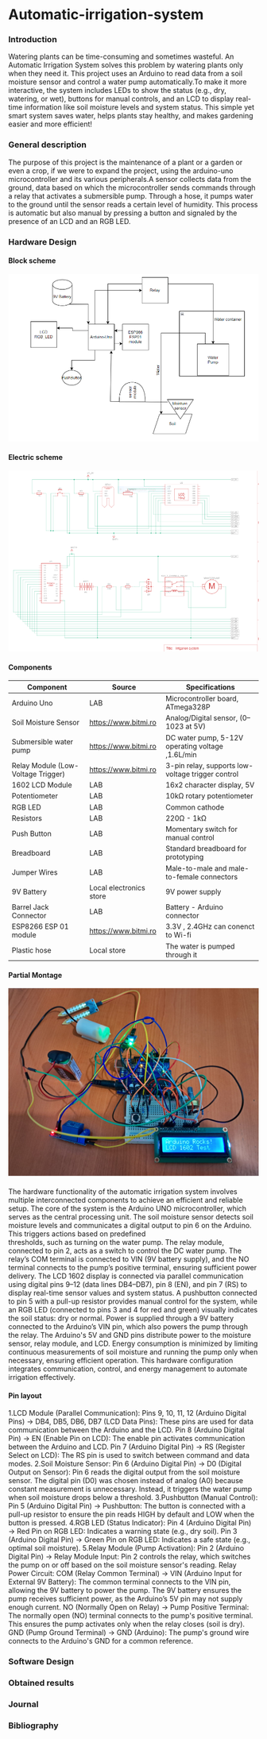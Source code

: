 # Automatic-irrigation-system

  ### Introduction
  
Watering plants can be time-consuming and sometimes wasteful. An Automatic Irrigation System solves this problem by watering plants only when they need it. This project uses an Arduino to read data from a soil 
moisture sensor and control a water pump automatically.To make it more interactive, the system includes LEDs to show the status (e.g., dry, watering, or wet), buttons for manual controls, and an LCD to display real-time information like soil moisture levels and system status. This simple yet smart system saves water, helps plants stay healthy, and makes gardening easier and more efficient! 
     
  ### General description
The purpose of this project is the maintenance of a plant or a garden or even a crop, if we were to expand the project, using the arduino-uno microcontroller and its various peripherals.A sensor collects data from the ground, data based on which the microcontroller sends commands through a relay that activates a submersible pump. Through a hose, it pumps water to the ground until the sensor reads a certain level of humidity. This process is automatic but also manual by pressing a button and signaled by the presence of an LCD and an RGB LED.


  ### Hardware Design

  #### Block scheme
  ![Block Scheme](Images/Schema_bloc.PNG)

  #### Electric scheme
  ![Electric Scheme](Images/schema_electrica.PNG)

  #### Components
  | **Component**                | **Source**                | **Specifications**                            |
|------------------------------|---------------------------|----------------------------------------------|
| Arduino Uno                  | LAB                       | Microcontroller board, ATmega328P            |
| Soil Moisture Sensor         | https://www.bitmi.ro      | Analog/Digital sensor, (0–1023 at 5V)        |
| Submersible water pump       | https://www.bitmi.ro      | DC water pump, 5-12V operating voltage ,1.6L/min|
| Relay Module (Low-Voltage Trigger) | https://www.bitmi.ro| 3-pin relay, supports low-voltage trigger control|
| 1602 LCD Module              | LAB                       | 16x2 character display,  5V                  |
| Potentiometer                | LAB                       | 10kΩ rotary potentiometer                    |
| RGB LED                      | LAB                       | Common cathode                               |
| Resistors                    | LAB                       | 220Ω - 1kΩ                                   |
| Push Button                  | LAB                       | Momentary switch for manual control          |
| Breadboard                   | LAB                       | Standard breadboard for prototyping          |
| Jumper Wires                 | LAB                       | Male-to-male and male-to-female connectors   |
| 9V Battery                   | Local electronics store   | 9V power supply                              |
| Barrel Jack Connector        | LAB                       | Battery - Arduino connector                  |
| ESP8266 ESP 01 module        | https://www.bitmi.ro      | 3.3V , 2.4GHz can conenct to Wi-fi           |
| Plastic hose                 | Local store               | The water is pumped through it               |
  #### Partial Montage
  ![Partial Montage](Images/Montaj_fizic.jpeg)
  ####
  The hardware functionality of the automatic irrigation system involves multiple interconnected components to achieve an efficient and reliable setup. The core of the system is the Arduino UNO microcontroller,     which serves as the central processing unit. The soil moisture sensor detects soil moisture levels and communicates a digital output to pin 6 on the Arduino. This triggers actions based on predefined        
  thresholds, such as turning on the water pump. The relay module, connected to pin 2, acts as a switch to control the DC water pump. The relay’s COM terminal is connected to VIN (9V battery supply), and the NO     terminal connects to the pump’s positive terminal, ensuring sufficient power delivery. The LCD 1602 display is connected via parallel communication using digital pins 9–12 (data lines DB4–DB7), pin 8 (EN), and    pin 7 (RS) to display real-time sensor values and system status. A pushbutton connected to pin 5 with a pull-up resistor provides manual control for the system, while an RGB LED (connected to pins 3 and 4 for 
  red   and green) visually indicates the soil status: dry or normal. Power is supplied through a 9V battery connected to the Arduino’s VIN pin, which also powers the pump through the relay. The Arduino's 5V and 
  GND pins    distribute power to the moisture sensor, relay module, and LCD. Energy consumption is minimized by limiting continuous measurements of soil moisture and running the pump only when necessary, 
  ensuring efficient   operation. This hardware configuration integrates communication, control, and energy management to automate irrigation effectively.
  
  #### Pin layout
  1.LCD Module (Parallel Communication):
  Pins 9, 10, 11, 12 (Arduino Digital Pins) → DB4, DB5, DB6, DB7 (LCD Data Pins):
  These pins are used for data communication between the Arduino and the LCD. 
  Pin 8 (Arduino Digital Pin) → EN (Enable Pin on LCD):
  The enable pin activates communication between the Arduino and LCD. 
  Pin 7 (Arduino Digital Pin) → RS (Register Select on LCD):
  The RS pin is used to switch between command and data modes. 
  2.Soil Moisture Sensor:
  Pin 6 (Arduino Digital Pin) → D0 (Digital Output on Sensor):
  Pin 6 reads the digital output from the soil moisture sensor. The digital pin (D0) was chosen instead of analog (A0) because constant measurement is unnecessary. Instead, it triggers the water pump when soil      moisture drops below a threshold.
  3.Pushbutton (Manual Control):
  Pin 5 (Arduino Digital Pin) → Pushbutton:
  The button is connected with a pull-up resistor to ensure the pin reads HIGH by default and LOW when the button is pressed. 
  4.RGB LED (Status Indicator):
  Pin 4 (Arduino Digital Pin) → Red Pin on RGB LED:
  Indicates a warning state (e.g., dry soil).
  Pin 3 (Arduino Digital Pin) → Green Pin on RGB LED:
  Indicates a safe state (e.g., optimal soil moisture). 
  5.Relay Module (Pump Activation):
  Pin 2 (Arduino Digital Pin) → Relay Module Input:
  Pin 2 controls the relay, which switches the pump on or off based on the soil moisture sensor's reading.
  Relay Power Circuit:
  COM (Relay Common Terminal) → VIN (Arduino Input for External 9V Battery):
  The common terminal connects to the VIN pin, allowing the 9V battery to power the pump. The 9V battery ensures the pump receives sufficient power, as the Arduino’s 5V pin may not supply enough current.
  NO (Normally Open on Relay) → Pump Positive Terminal:
  The normally open (NO) terminal connects to the pump's positive terminal. This ensures the pump activates only when the relay closes (soil is dry).
  GND (Pump Ground Terminal) → GND (Arduino):
  The pump's ground wire connects to the Arduino's GND for a common reference.

  

  

  ### Software Design


  ### Obtained results


  ### Journal


  ### Bibliography

